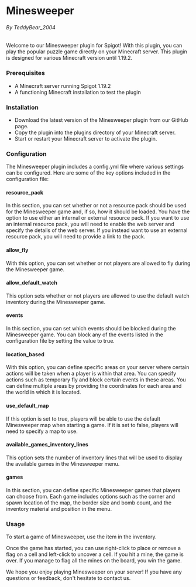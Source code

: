 # Minesweeper
###### By TeddyBear_2004

Welcome to our Minesweeper plugin for Spigot! With this plugin, you can play the popular puzzle game directly on your Minecraft server. This plugin is designed for various Minecraft version until 1.19.2.

### Prerequisites
- A Minecraft server running Spigot 1.19.2
- A functioning Minecraft installation to test the plugin
### Installation
- Download the latest version of the Minesweeper plugin from our GitHub page.
- Copy the plugin into the plugins directory of your Minecraft server.
- Start or restart your Minecraft server to activate the plugin.
### Configuration
The Minesweeper plugin includes a config.yml file where various settings can be configured. Here are some of the key options included in the configuration file:

#### resource_pack
In this section, you can set whether or not a resource pack should be used for the Minesweeper game and, if so, how it should be loaded. You have the option to use either an internal or external resource pack. If you want to use an internal resource pack, you will need to enable the web server and specify the details of the web server. If you instead want to use an external resource pack, you will need to provide a link to the pack.

#### allow_fly
With this option, you can set whether or not players are allowed to fly during the Minesweeper game.

#### allow_default_watch
This option sets whether or not players are allowed to use the default watch inventory during the Minesweeper game.

#### events
In this section, you can set which events should be blocked during the Minesweeper game. You can block any of the events listed in the configuration file by setting the value to true.

#### location_based
With this option, you can define specific areas on your server where certain actions will be taken when a player is within that area. You can specify actions such as temporary fly and block certain events in these areas. You can define multiple areas by providing the coordinates for each area and the world in which it is located.

#### use_default_map
If this option is set to true, players will be able to use the default Minesweeper map when starting a game. If it is set to false, players will need to specify a map to use.

#### available_games_inventory_lines
This option sets the number of inventory lines that will be used to display the available games in the Minesweeper menu.

#### games
In this section, you can define specific Minesweeper games that players can choose from. Each game includes options such as the corner and spawn location of the map, the border size and bomb count, and the inventory material and position in the menu.

### Usage
To start a game of Minesweeper, use the item in the inventory.

Once the game has started, you can use right-click to place or remove a flag on a cell and left-click to uncover a cell. If you hit a mine, the game is over. If you manage to flag all the mines on the board, you win the game.

We hope you enjoy playing Minesweeper on your server! If you have any questions or feedback, don't hesitate to contact us.